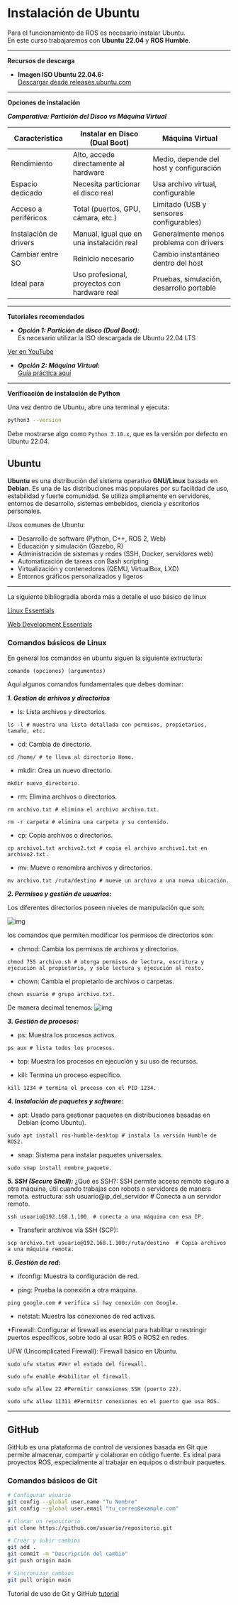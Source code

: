 # Instalación de Ubuntu

Para el funcionamiento de ROS es necesario instalar Ubuntu.  
En este curso trabajaremos con **Ubuntu 22.04** y **ROS Humble**.

---

**Recursos de descarga**

- **Imagen ISO Ubuntu 22.04.6:**  
  [Descargar desde releases.ubuntu.com](https://releases.ubuntu.com/22.04/)

---

**Opciones de instalación**

***Comparativa: Partición del Disco vs Máquina Virtual***

| Característica                     | Instalar en Disco (Dual Boot)                          | Máquina Virtual                            |
|-----------------------------------|--------------------------------------------------------|--------------------------------------------|
| Rendimiento                    | Alto, accede directamente al hardware                  | Medio, depende del host y configuración    |
| Espacio dedicado               | Necesita particionar el disco real                    | Usa archivo virtual, configurable          |
| Acceso a periféricos           | Total (puertos, GPU, cámara, etc.)                     | Limitado (USB y sensores configurables)    |
| Instalación de drivers         | Manual, igual que en una instalación real              | Generalmente menos problema con drivers    |
| Cambiar entre SO               | Reinicio necesario                                     | Cambio instantáneo dentro del host         |
| Ideal para                     | Uso profesional, proyectos con hardware real           | Pruebas, simulación, desarrollo portable    |

---

**Tutoriales recomendados**

- ***Opción 1: Partición de disco (Dual Boot):***  
Es necesario utilizar la ISO descargada de Ubuntu 22.04 LTS

[Ver en YouTube](https://www.youtube.com/watch?v=_d6oT7rEoGc)

- ***Opción 2: Máquina Virtual:***  
  [Guía práctica aquí](./maquina_virtual.md)

---

**Verificación de instalación de Python**

Una vez dentro de Ubuntu, abre una terminal y ejecuta:

```bash
python3 --version
```

Debe mostrarse algo como `Python 3.10.x`, que es la versión por defecto en Ubuntu 22.04.


## Ubuntu

**Ubuntu** es una distribución del sistema operativo **GNU/Linux** basada en **Debian**. Es una de las distribuciones más populares por su facilidad de uso, estabilidad y fuerte comunidad. Se utiliza ampliamente en servidores, entornos de desarrollo, sistemas embebidos, ciencia y escritorios personales.

Usos comunes de Ubuntu:

- Desarrollo de software (Python, C++, ROS 2, Web)
- Educación y simulación (Gazebo, R)
- Administración de sistemas y redes (SSH, Docker, servidores web)
- Automatización de tareas con Bash scripting
- Virtualización y contenedores (QEMU, VirtualBox, LXD)
- Entornos gráficos personalizados y ligeros

---

La siguiente bibliogradía aborda más a detalle el uso básico de linux 

[Linux Essentials](https://learning.lpi.org/es/learning-materials/010-160/)

[Web Development Essentials](https://learning.lpi.org/es/learning-materials/030-100/)


### Comandos básicos de Linux

En general los comandos en ubuntu siguen la siguiente extructura:
```
comando (opciones) (argumentos)
```

Aquí algunos comandos fundamentales que debes dominar:

***1. Gestion de arhivos y directorios***
* ls: Lista archivos y directorios.
```
ls -l # muestra una lista detallada con permisos, propietarios, tamaño, etc.
```
* cd: Cambia de directorio.
```
cd /home/ # te lleva al directorio Home.
```
* mkdir: Crea un nuevo directorio.
```
mkdir nuevo_directorio.
```

* rm: Elimina archivos o directorios.
```
rm archivo.txt # elimina el archivo archivo.txt.
```
```
rm -r carpeta # elimina una carpeta y su contenido.
```
* cp: Copia archivos o directorios.
```
cp archivo1.txt archivo2.txt # copia el archivo archivo1.txt en archivo2.txt.
```
* mv: Mueve o renombra archivos y directorios.
```
mv archivo.txt /ruta/destino # mueve un archivo a una nueva ubicación.
```
***2. Permisos y gestión de usuarios:***

Los diferentes directorios poseen niveles de manipulación que son:

![img](./img/1-ubuntu1.jpg)

los comandos que permiten modificar los permisos de directorios son:
* chmod: Cambia los permisos de archivos y directorios.
```
chmod 755 archivo.sh # otorga permisos de lectura, escritura y ejecución al propietario, y solo lectura y ejecución al resto.
```
* chown: Cambia el propietario de archivos o carpetas.
```
chown usuario # grupo archivo.txt.
```

De manera decimal tenemos:
![img](./img/1-ubuntu2.jpg)

***3. Gestión de procesos:***

* ps: Muestra los procesos activos.
```
ps aux # lista todos los procesos.
```
* top: Muestra los procesos en ejecución y su uso de recursos.

* kill: Termina un proceso específico.
```
kill 1234 # termina el proceso con el PID 1234.
```
***4. Instalación de paquetes y software:***

* apt: Usado para gestionar paquetes en distribuciones basadas en Debian (como Ubuntu).
```
sudo apt install ros-humble-desktop # instala la versión Humble de ROS2.
```

* snap: Sistema para instalar paquetes universales.
```
sudo snap install nombre_paquete.
```
***5. SSH (Secure Shell):***
¿Qué es SSH?: SSH permite acceso remoto seguro a otra máquina, útil cuando trabajas con robots o servidores de manera remota.
estructura:  ssh usuario@ip_del_servidor # Conecta a un servidor remoto.
```
ssh usuario@192.168.1.100  # conecta a una máquina con esa IP.
```
* Transferir archivos vía SSH (SCP):
```
scp archivo.txt usuario@192.168.1.100:/ruta/destino  # Copia archivos a una máquina remota.
```
***6. Gestión de red:***
* ifconfig: Muestra la configuración de red.

* ping: Prueba la conexión a otra máquina.
```
ping google.com # verifica si hay conexión con Google.
```
* netstat: Muestra las conexiones de red activas.

*Firewall:
Configurar el firewall es esencial para habilitar o restringir puertos específicos, sobre todo al usar ROS o ROS2 en redes.

UFW (Uncomplicated Firewall): Firewall básico en Ubuntu.
```
sudo ufw status #Ver el estado del firewall.
```
```
sudo ufw enable #Habilitar el firewall.
```
```
sudo ufw allow 22 #Permitir conexiones SSH (puerto 22).
```
```
sudo ufw allow 11311 #Permitir conexiones en el puerto que usa ROS.
```
---

## GitHub

GitHub es una plataforma de control de versiones basada en Git que permite almacenar, compartir y colaborar en código fuente. Es ideal para proyectos ROS, especialmente al trabajar en equipos o distribuir paquetes.

### Comandos básicos de Git

```bash
# Configurar usuario
git config --global user.name "Tu Nombre"
git config --global user.email "tu_correo@example.com"

# Clonar un repositorio
git clone https://github.com/usuario/repositorio.git

# Crear y subir cambios
git add .
git commit -m "Descripción del cambio"
git push origin main

# Sincronizar cambios
git pull origin main
```
Tutorial de uso de Git y GitHub [tutorial](https://www.youtube.com/watch?v=mBYSUUnMt9M&t=14612s)
